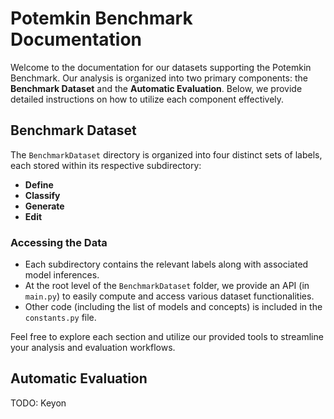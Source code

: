 # Potemkin Benchmark Documentation

Welcome to the documentation for our datasets supporting the Potemkin Benchmark. Our analysis is organized into two primary components: the **Benchmark Dataset** and the **Automatic Evaluation**. Below, we provide detailed instructions on how to utilize each component effectively.

## Benchmark Dataset

The `BenchmarkDataset` directory is organized into four distinct sets of labels, each stored within its respective subdirectory:

* **Define**
* **Classify**
* **Generate**
* **Edit**

### Accessing the Data

* Each subdirectory contains the relevant labels along with associated model inferences.
* At the root level of the `BenchmarkDataset` folder, we provide an API (in `main.py`) to easily compute and access various dataset functionalities.
* Other code (including the list of models and concepts) is included in the `constants.py` file.

Feel free to explore each section and utilize our provided tools to streamline your analysis and evaluation workflows.

## Automatic Evaluation

TODO: Keyon
